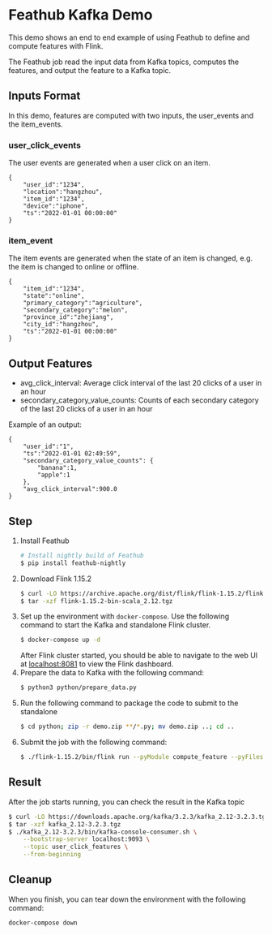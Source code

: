 # Feathub Kafka Demo

This demo shows an end to end example of using Feathub to define and compute features
with Flink.

The Feathub job read the input data from Kafka topics, computes the features, and output
the feature to a Kafka topic.

## Inputs Format

In this demo, features are computed with two inputs, the user_events and the
item_events.

### user_click_events

The user events are generated when a user click on an item.

```
{
    "user_id":"1234",
    "location":"hangzhou",
    "item_id":"1234",
    "device":"iphone",
    "ts":"2022-01-01 00:00:00"   
}
```

### item_event

The item events are generated when the state of an item is changed, e.g. the item is
changed to online or offline.

```
{
    "item_id":"1234",
    "state":"online", 
    "primary_category":"agriculture",
    "secondary_category":"melon",  
    "province_id":"zhejiang", 
    "city_id":"hangzhou",
    "ts":"2022-01-01 00:00:00"
}
```

## Output Features

- avg_click_interval: Average click interval of the last 20 clicks of a user in an hour
- secondary_category_value_counts: Counts of each secondary category of the last 20
  clicks of a user in an hour

Example of an output:

```
{
    "user_id":"1",
    "ts":"2022-01-01 02:49:59",
    "secondary_category_value_counts": {
        "banana":1,
        "apple":1
    },
    "avg_click_interval":900.0
}
```

## Step

1. Install Feathub
   ```bash
   # Install nightly build of Feathub
   $ pip install feathub-nightly
   ```
2. Download Flink 1.15.2
    ```bash
    $ curl -LO https://archive.apache.org/dist/flink/flink-1.15.2/flink-1.15.2-bin-scala_2.12.tgz
    $ tar -xzf flink-1.15.2-bin-scala_2.12.tgz
    ```
3. Set up the environment with `docker-compose`. Use the following command to start the
   Kafka and standalone Flink cluster.
    ```bash
    $ docker-compose up -d
    ```
   After Flink cluster started, you should be able to navigate to the web UI at 
   [localhost:8081](http://localhost:8081) to view the Flink dashboard.
4. Prepare the data to Kafka with the following command:
    ```bash
    $ python3 python/prepare_data.py
    ```
5. Run the following command to package the code to submit to the standalone
    ```bash
    $ cd python; zip -r demo.zip **/*.py; mv demo.zip ..; cd ..
    ```
6. Submit the job with the following command:
    ```bash
    $ ./flink-1.15.2/bin/flink run --pyModule compute_feature --pyFiles demo.zip --detach
    ```

## Result

After the job starts running, you can check the result in the Kafka topic

```bash
$ curl -LO https://downloads.apache.org/kafka/3.2.3/kafka_2.12-3.2.3.tgz
$ tar -xzf kafka_2.12-3.2.3.tgz
$ ./kafka_2.12-3.2.3/bin/kafka-console-consumer.sh \
    --bootstrap-server localhost:9093 \
    --topic user_click_features \
    --from-beginning
```

## Cleanup

When you finish, you can tear down the environment with the following command:

```bash
docker-compose down
```